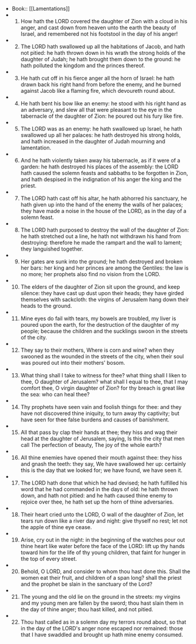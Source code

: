 - Book:: [[Lamentations]]
- 1. How hath the LORD covered the daughter of Zion with a cloud in his anger, and cast down from heaven unto the earth the beauty of Israel, and remembered not his footstool in the day of his anger!
- 2. The LORD hath swallowed up all the habitations of Jacob, and hath not pitied: he hath thrown down in his wrath the strong holds of the daughter of Judah; he hath brought them down to the ground: he hath polluted the kingdom and the princes thereof.
- 3. He hath cut off in his fierce anger all the horn of Israel: he hath drawn back his right hand from before the enemy, and he burned against Jacob like a flaming fire, which devoureth round about.
- 4. He hath bent his bow like an enemy: he stood with his right hand as an adversary, and slew all that were pleasant to the eye in the tabernacle of the daughter of Zion: he poured out his fury like fire.
- 5. The LORD was as an enemy: he hath swallowed up Israel, he hath swallowed up all her palaces: he hath destroyed his strong holds, and hath increased in the daughter of Judah mourning and lamentation.
- 6. And he hath violently taken away his tabernacle, as if it were of a garden: he hath destroyed his places of the assembly: the LORD hath caused the solemn feasts and sabbaths to be forgotten in Zion, and hath despised in the indignation of his anger the king and the priest.
- 7. The LORD hath cast off his altar, he hath abhorred his sanctuary, he hath given up into the hand of the enemy the walls of her palaces; they have made a noise in the house of the LORD, as in the day of a solemn feast.
- 8. The LORD hath purposed to destroy the wall of the daughter of Zion: he hath stretched out a line, he hath not withdrawn his hand from destroying: therefore he made the rampart and the wall to lament; they languished together.
- 9. Her gates are sunk into the ground; he hath destroyed and broken her bars: her king and her princes are among the Gentiles: the law is no more; her prophets also find no vision from the LORD.
- 10. The elders of the daughter of Zion sit upon the ground, and keep silence: they have cast up dust upon their heads; they have girded themselves with sackcloth: the virgins of Jerusalem hang down their heads to the ground.
- 11. Mine eyes do fail with tears, my bowels are troubled, my liver is poured upon the earth, for the destruction of the daughter of my people; because the children and the sucklings swoon in the streets of the city.
- 12. They say to their mothers, Where is corn and wine? when they swooned as the wounded in the streets of the city, when their soul was poured out into their mothers' bosom.
- 13. What thing shall I take to witness for thee? what thing shall I liken to thee, O daughter of Jerusalem? what shall I equal to thee, that I may comfort thee, O virgin daughter of Zion? for thy breach is great like the sea: who can heal thee?
- 14. Thy prophets have seen vain and foolish things for thee: and they have not discovered thine iniquity, to turn away thy captivity; but have seen for thee false burdens and causes of banishment.
- 15. All that pass by clap their hands at thee; they hiss and wag their head at the daughter of Jerusalem, saying, Is this the city that men call The perfection of beauty, The joy of the whole earth?
- 16. All thine enemies have opened their mouth against thee: they hiss and gnash the teeth: they say, We have swallowed her up: certainly this is the day that we looked for; we have found, we have seen it.
- 17. The LORD hath done that which he had devised; he hath fulfilled his word that he had commanded in the days of old: he hath thrown down, and hath not pitied: and he hath caused thine enemy to rejoice over thee, he hath set up the horn of thine adversaries.
- 18. Their heart cried unto the LORD, O wall of the daughter of Zion, let tears run down like a river day and night: give thyself no rest; let not the apple of thine eye cease.
- 19. Arise, cry out in the night: in the beginning of the watches pour out thine heart like water before the face of the LORD: lift up thy hands toward him for the life of thy young children, that faint for hunger in the top of every street.
- 20. Behold, O LORD, and consider to whom thou hast done this. Shall the women eat their fruit, and children of a span long? shall the priest and the prophet be slain in the sanctuary of the Lord?
- 21. The young and the old lie on the ground in the streets: my virgins and my young men are fallen by the sword; thou hast slain them in the day of thine anger; thou hast killed, and not pitied.
- 22. Thou hast called as in a solemn day my terrors round about, so that in the day of the LORD's anger none escaped nor remained: those that I have swaddled and brought up hath mine enemy consumed.
